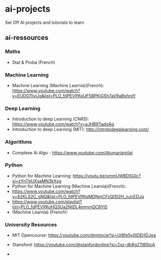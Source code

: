 # ai-projects
Set Off AI projects and tutorials to learn 

## ai-ressources

### Maths
- Stat & Proba (French)

### Machine Learning
- Machine Learning (Machine Learnia)(French): https://www.youtube.com/watch?v=EUD07IiviJg&list=PLO_fdPEVlfKqUF5BPKjGSh7aV9aBshrpY
### Deep Learning
- Introduction to deep Learning (CNRS): https://www.youtube.com/watch?v=aJHB9TadgAg
- Introduction to deep Learning (MIT): http://introtodeeplearning.com/

### Algorithms
- Complexe Ai Algo - https://www.youtube.com/@umarjamilai

### Python
- Python for Machine Learning: https://youtu.be/xmmUWBDSGIc?si=zYnTbUXsaMN3kXsg
- Python for Machine Learning (Machine Learnia)(French):
-   https://www.youtube.com/watch?v=82KLS2C_gNQ&list=PLO_fdPEVlfKqMDNmCFzQISI2H_nJcEDJq
-   https://www.youtube.com/playlist?list=PLO_fdPEVlfKoHQ3Ua2NtDL4nmynQC8YiS
- (Machine Learnia) (French):

### University Resources
- MIT Opencourse: https://youtube.com/@mitocw?si=Uj8fe5y0IDEHDJea
- Stansford: https://youtube.com/@stanfordonline?si=2sz-db8g2TtB5tcA

- 

